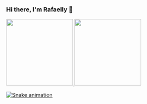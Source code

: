 ### Hi there, I'm Rafaelly 👋

<!--
**rrafadev/rrafadev** is a ✨ _special_ ✨ repository because its `README.md` (this file) appears on your GitHub profile.

Here are some ideas to get you started:

- 🔭 I’m currently working on ...
- 🌱 I’m currently learning ...
- 👯 I’m looking to collaborate on ...
- 🤔 I’m looking for help with ...
- 💬 Ask me about ...
- 📫 How to reach me: ...
- 😄 Pronouns: ...
- ⚡ Fun fact: ...
-->
<div align-items="center">
  <a href="https://github.com/rrafadev">
  <img height="180em" src="https://github-readme-stats.vercel.app/api?username=rrafadev&show_icons=true&theme=dracula&include_all_commits=true&count_private=true"/>
  <img height="180em" src="https://github-readme-stats.vercel.app/api/top-langs/?username=rrafadev&layout=compact&langs_count=7&theme=dracula"/>
</div>
 
![Snake animation](https://github.com/rrafadev/rrafadev/blob/output/github-contribution-grid-snake.svg)

